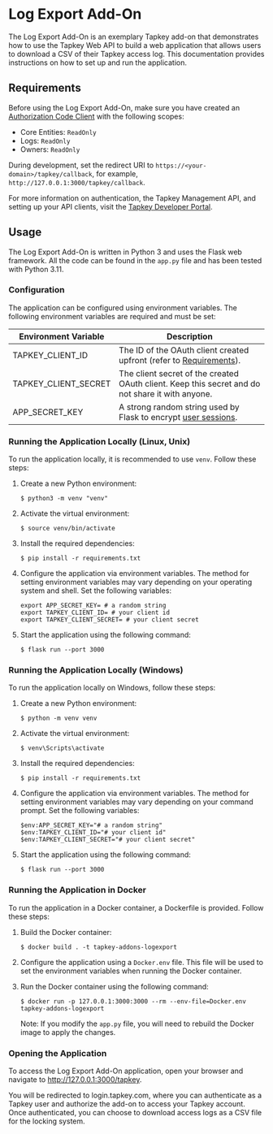 # Log Export Add-On

The Log Export Add-On is an exemplary Tapkey add-on that demonstrates how to use the Tapkey Web API to build a web
application that allows users to download a CSV of their Tapkey access log. This documentation provides instructions on
how to set up and run the application.

## Requirements

Before using the Log Export Add-On, make sure you have created
an [Authorization Code Client](https://developers.tapkey.io/api/authentication/registration/#authorization-code) with
the following scopes:

- Core Entities: `ReadOnly`
- Logs: `ReadOnly`
- Owners: `ReadOnly`

During development, set the redirect URI to `https://<your-domain>/tapkey/callback`, for
example, `http://127.0.0.1:3000/tapkey/callback`.

For more information on authentication, the Tapkey Management API, and setting up your API clients, visit
the [Tapkey Developer Portal](https://developers.tapkey.io).

## Usage

The Log Export Add-On is written in Python 3 and uses the Flask web framework. All the code can be found in the `app.py`
file and has been tested with Python 3.11.

### Configuration

The application can be configured using environment variables. The following environment variables are required and must
be set:

| Environment Variable | Description                                                                                                                       |
|----------------------|-----------------------------------------------------------------------------------------------------------------------------------|
| TAPKEY_CLIENT_ID     | The ID of the OAuth client created upfront (refer to [Requirements](#Requirements)).                                              |
| TAPKEY_CLIENT_SECRET | The client secret of the created OAuth client. Keep this secret and do not share it with anyone.                                  |
| APP_SECRET_KEY       | A strong random string used by Flask to encrypt [user sessions](https://flask.palletsprojects.com/en/2.3.x/quickstart/#sessions). |

### Running the Application Locally (Linux, Unix)

To run the application locally, it is recommended to use `venv`. Follow these steps:

1. Create a new Python environment:
   ```
   $ python3 -m venv "venv"
   ```

2. Activate the virtual environment:
   ```
   $ source venv/bin/activate
   ```

3. Install the required dependencies:
   ```
   $ pip install -r requirements.txt
   ```

4. Configure the application via environment variables. The method for setting environment variables may vary depending
   on your operating system and shell. Set the following variables:
   ```
   export APP_SECRET_KEY= # a random string
   export TAPKEY_CLIENT_ID= # your client id
   export TAPKEY_CLIENT_SECRET= # your client secret
   ```

5. Start the application using the following command:
   ```
   $ flask run --port 3000
   ```

### Running the Application Locally (Windows)

To run the application locally on Windows, follow these steps:

1. Create a new Python environment:
   ```
   $ python -m venv venv
   ```

2. Activate the virtual environment:
   ```
   $ venv\Scripts\activate
   ```

3. Install the required dependencies:
   ```
   $ pip install -r requirements.txt
   ```

4. Configure the application via environment variables. The method for setting environment variables may vary depending on your command prompt. Set the following variables:
   ```
   $env:APP_SECRET_KEY="# a random string"
   $env:TAPKEY_CLIENT_ID="# your client id"
   $env:TAPKEY_CLIENT_SECRET="# your client secret"
   ```

5. Start the application using the following command:
   ```
   $ flask run --port 3000
   ```

### Running the Application in Docker

To run the application in a Docker container, a Dockerfile is provided. Follow these steps:

1. Build the Docker container:
   ```
   $ docker build . -t tapkey-addons-logexport
   ```

2. Configure the application using a `Docker.env` file. This file will be used to set the environment variables when
   running the Docker container.

3. Run the Docker container using the following command:
   ```
   $ docker run -p 127.0.0.1:3000:3000 --rm --env-file=Docker.env tapkey-addons-logexport
   ```

   Note: If you modify the `app.py` file, you will need to rebuild the Docker image to apply the changes.

### Opening the Application

To access the Log Export Add-On application, open your browser and navigate to http://127.0.0.1:3000/tapkey.

You will be redirected to login.tapkey.com, where you can authenticate as a Tapkey user and authorize the add-on to
access your Tapkey account. Once authenticated, you can choose to download access logs as a CSV file for the locking
system.